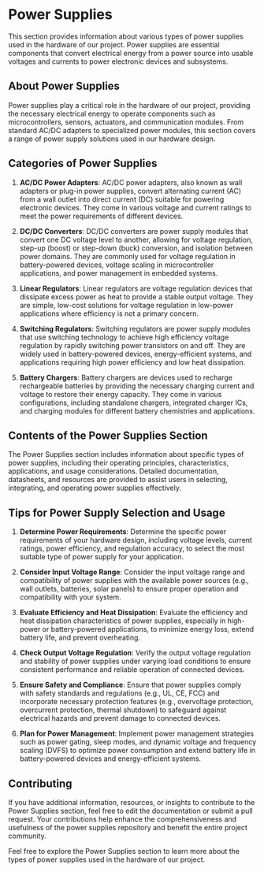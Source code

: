 # Power Supplies

This section provides information about various types of power supplies used in the hardware of our project. Power supplies are essential components that convert electrical energy from a power source into usable voltages and currents to power electronic devices and subsystems.

## About Power Supplies

Power supplies play a critical role in the hardware of our project, providing the necessary electrical energy to operate components such as microcontrollers, sensors, actuators, and communication modules. From standard AC/DC adapters to specialized power modules, this section covers a range of power supply solutions used in our hardware design.

## Categories of Power Supplies

1. **AC/DC Power Adapters**: AC/DC power adapters, also known as wall adapters or plug-in power supplies, convert alternating current (AC) from a wall outlet into direct current (DC) suitable for powering electronic devices. They come in various voltage and current ratings to meet the power requirements of different devices.

2. **DC/DC Converters**: DC/DC converters are power supply modules that convert one DC voltage level to another, allowing for voltage regulation, step-up (boost) or step-down (buck) conversion, and isolation between power domains. They are commonly used for voltage regulation in battery-powered devices, voltage scaling in microcontroller applications, and power management in embedded systems.

3. **Linear Regulators**: Linear regulators are voltage regulation devices that dissipate excess power as heat to provide a stable output voltage. They are simple, low-cost solutions for voltage regulation in low-power applications where efficiency is not a primary concern.

4. **Switching Regulators**: Switching regulators are power supply modules that use switching technology to achieve high efficiency voltage regulation by rapidly switching power transistors on and off. They are widely used in battery-powered devices, energy-efficient systems, and applications requiring high power efficiency and low heat dissipation.

5. **Battery Chargers**: Battery chargers are devices used to recharge rechargeable batteries by providing the necessary charging current and voltage to restore their energy capacity. They come in various configurations, including standalone chargers, integrated charger ICs, and charging modules for different battery chemistries and applications.

## Contents of the Power Supplies Section

The Power Supplies section includes information about specific types of power supplies, including their operating principles, characteristics, applications, and usage considerations. Detailed documentation, datasheets, and resources are provided to assist users in selecting, integrating, and operating power supplies effectively.

## Tips for Power Supply Selection and Usage

1. **Determine Power Requirements**: Determine the specific power requirements of your hardware design, including voltage levels, current ratings, power efficiency, and regulation accuracy, to select the most suitable type of power supply for your application.

2. **Consider Input Voltage Range**: Consider the input voltage range and compatibility of power supplies with the available power sources (e.g., wall outlets, batteries, solar panels) to ensure proper operation and compatibility with your system.

3. **Evaluate Efficiency and Heat Dissipation**: Evaluate the efficiency and heat dissipation characteristics of power supplies, especially in high-power or battery-powered applications, to minimize energy loss, extend battery life, and prevent overheating.

4. **Check Output Voltage Regulation**: Verify the output voltage regulation and stability of power supplies under varying load conditions to ensure consistent performance and reliable operation of connected devices.

5. **Ensure Safety and Compliance**: Ensure that power supplies comply with safety standards and regulations (e.g., UL, CE, FCC) and incorporate necessary protection features (e.g., overvoltage protection, overcurrent protection, thermal shutdown) to safeguard against electrical hazards and prevent damage to connected devices.

6. **Plan for Power Management**: Implement power management strategies such as power gating, sleep modes, and dynamic voltage and frequency scaling (DVFS) to optimize power consumption and extend battery life in battery-powered devices and energy-efficient systems.

## Contributing

If you have additional information, resources, or insights to contribute to the Power Supplies section, feel free to edit the documentation or submit a pull request. Your contributions help enhance the comprehensiveness and usefulness of the power supplies repository and benefit the entire project community.

Feel free to explore the Power Supplies section to learn more about the types of power supplies used in the hardware of our project.

